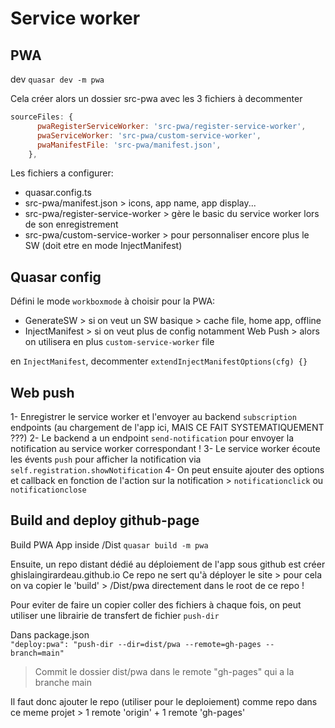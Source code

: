 # Service worker

## PWA

dev
`quasar dev -m pwa`

Cela créer alors un dossier src-pwa avec les 3 fichiers à decommenter

```js quasar.config.ts
sourceFiles: {
      pwaRegisterServiceWorker: 'src-pwa/register-service-worker',
      pwaServiceWorker: 'src-pwa/custom-service-worker',
      pwaManifestFile: 'src-pwa/manifest.json',
    },
```

Les fichiers a configurer:

- quasar.config.ts
- src-pwa/manifest.json > icons, app name, app display...
- src-pwa/register-service-worker > gère le basic du service worker lors de son enregistrement
- src-pwa/custom-service-worker > pour personnaliser encore plus le SW (doit etre en mode InjectManifest)

## Quasar config

Défini le mode `workboxmode` à choisir pour la PWA:

- GenerateSW > si on veut un SW basique > cache file, home app, offline
- InjectManifest > si on veut plus de config notamment Web Push > alors on utilisera en plus `custom-service-worker` file

en `InjectManifest`, decommenter `extendInjectManifestOptions(cfg) {}`

## Web push

1- Enregistrer le service worker et l'envoyer au backend `subscription` endpoints (au chargement de l'app ici, MAIS CE FAIT SYSTEMATIQUEMENT ???)
2- Le backend a un endpoint `send-notification` pour envoyer la notification au service worker correspondant !
3- Le service worker écoute les évents `push` pour afficher la notification via `self.registration.showNotification`
4- On peut ensuite ajouter des options et callback en fonction de l'action sur la notification > `notificationclick` ou `notificationclose`

## Build and deploy github-page

Build PWA App inside /Dist
`quasar build -m pwa`

Ensuite, un repo distant dédié au déploiement de l'app sous github est créer ghislaingirardeau.github.io
Ce repo ne sert qu'à déployer le site > pour cela on va copier le 'build' > /Dist/pwa directement dans le root de ce repo !

Pour eviter de faire un copier coller des fichiers à chaque fois, on peut utiliser une librairie de transfert de fichier `push-dir`

Dans package.json  
`"deploy:pwa": "push-dir --dir=dist/pwa --remote=gh-pages --branch=main"`

> Commit le dossier dist/pwa dans le remote "gh-pages" qui a la branche main

Il faut donc ajouter le repo (utiliser pour le deploiement) comme repo dans ce meme projet > 1 remote 'origin' + 1 remote 'gh-pages'
